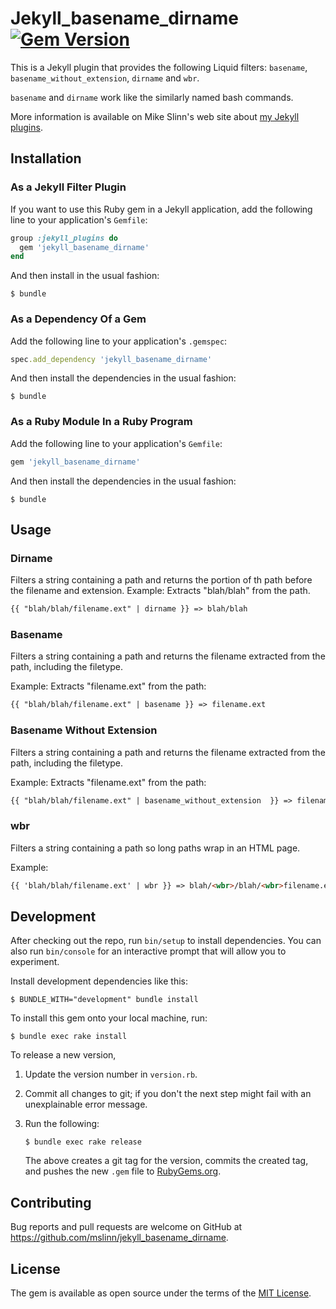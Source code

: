 # Jekyll_basename_dirname [![Gem Version](https://badge.fury.io/rb/jekyll_basename_dirname.svg)](https://badge.fury.io/rb/jekyll_basename_dirname)

This is a Jekyll plugin that provides the following Liquid filters:
`basename`, `basename_without_extension`, `dirname` and `wbr`.

`basename` and `dirname` work like the similarly named bash commands.

More information is available on Mike Slinn's web site about [my Jekyll plugins](https://www.mslinn.com/blog/2020/10/03/jekyll-plugins.html).


## Installation

### As a Jekyll Filter Plugin

If you want to use this Ruby gem in a Jekyll application,
add the following line to your application's `Gemfile`:

```ruby
group :jekyll_plugins do
  gem 'jekyll_basename_dirname'
end
```

And then install in the usual fashion:

```shell
$ bundle
```


### As a Dependency Of a Gem

Add the following line to your application's `.gemspec`:

```ruby
spec.add_dependency 'jekyll_basename_dirname'
```

And then install the dependencies in the usual fashion:

```shell
$ bundle
```


### As a Ruby Module In a Ruby Program

Add the following line to your application's `Gemfile`:

```ruby
gem 'jekyll_basename_dirname'
```

And then install the dependencies in the usual fashion:

```shell
$ bundle
```


## Usage

### Dirname

Filters a string containing a path and returns the portion of th path before the filename and extension.
Example: Extracts "blah/blah" from the path.

```html
{{ "blah/blah/filename.ext" | dirname }} => blah/blah
```


### Basename

Filters a string containing a path and returns the filename extracted from the path, including the filetype.

Example: Extracts "filename.ext" from the path:

```html
{{ "blah/blah/filename.ext" | basename }} => filename.ext
```


### Basename Without Extension

Filters a string containing a path and returns the filename extracted from the path, including the filetype.

Example: Extracts "filename.ext" from the path:

```html
{{ "blah/blah/filename.ext" | basename_without_extension  }} => filename
```


### wbr

Filters a string containing a path so long paths wrap in an HTML page.

Example:

```html
{{ 'blah/blah/filename.ext' | wbr }} => blah/<wbr>/blah/<wbr>filename.ext
```


## Development

After checking out the repo, run `bin/setup` to install dependencies.
You can also run `bin/console` for an interactive prompt that will allow you to experiment.

Install development dependencies like this:

```shell
$ BUNDLE_WITH="development" bundle install
```

To install this gem onto your local machine, run:

```shell
$ bundle exec rake install
```

To release a new version,

  1. Update the version number in `version.rb`.
  2. Commit all changes to git; if you don't the next step might fail with an unexplainable error message.
  3. Run the following:

     ```shell
     $ bundle exec rake release
     ```

     The above creates a git tag for the version, commits the created tag,
     and pushes the new `.gem` file to [RubyGems.org](https://rubygems.org).


## Contributing

Bug reports and pull requests are welcome on GitHub at https://github.com/mslinn/jekyll_basename_dirname.


## License

The gem is available as open source under the terms of the [MIT License](https://opensource.org/licenses/MIT).
